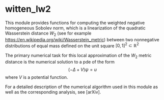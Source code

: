 # witten_lw2

This module provides functions for computing the weighted negative homogeneous Sobolev norm, which 
is a linearization of the quadratic Wasserstein distance $W_2$ (see for example
https://en.wikipedia.org/wiki/Wasserstein_metric) between
two nonnegative distributions of equal mass defined on the unit square $[0,1]^2 \subset \mathbb{R}^2$

The primary numerical task for this local approximation of the $W_2$ metric
distance is the numerical solution to a pde of the form
$$
(-\Delta + V) \psi = u
$$
where $V$ is a potential function.

For a detailed description of the numerical algorithm used in this
module as well as the corresponding analysis, see [arXiv].



